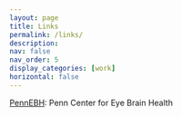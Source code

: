 ```yaml
---
layout: page
title: Links
permalink: /links/
description:
nav: false
nav_order: 5
display_categories: [work]
horizontal: false
---
```


[PennEBH](https://www.cceb.med.upenn.edu/pennebh): Penn Center for Eye Brain Health
